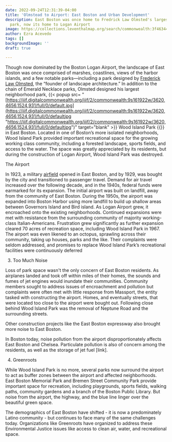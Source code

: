 ```yaml
---
date: 2022-09-24T12:31:39-04:00
title: 'Olmstead to Airport: East Boston and Urban Development'
description: East Boston was once home to Fredrick Law Olmsted's largest neighborhood
  park, now its home to Logan Airport
image: https://collections.leventhalmap.org/search/commonwealth:3f4634491
author: Ezra Acevedo
tags: []
backgroundImage: ''
draft: true

---
```

Though now dominated by the Boston Logan Airport, the landscape of East Boston was once comprised of marshes, coastlines, views of the harbor islands, and a few notable parks—including a park designed by [Frederick Law Olmsted](https://olmsted200.org/frederick-law-olmsted/), the “founder of landscape architecture.” In addition to the chain of Emerald Necklace parks, Olmsted designed his largest neighborhood park, {{< popup src= "[https://iiif.digitalcommonwealth.org/iiif/2/commonwealth:9s161922w/3620,4656,1524,931/full/0/default.jpg](https://iiif.digitalcommonwealth.org/iiif/2/commonwealth:9s161922w/3620,4656,1524,931/full/0/defaultjpg "https://iiif.digitalcommonwealth.org/iiif/2/commonwealth:9s161922w/3620,4656,1524,931/full/0/defaultjpg")" target="blank" >}} Wood Island Park {{</popup>}} in East Boston. Located in one of Boston’s more isolated neighborhoods, Wood Island Park provided important recreational space for the growing working class community, including a forested landscape, sports fields, and access to the water. The space was greatly appreciated by its residents, but during the construction of Logan Airport, Wood Island Park was destroyed. 

The Airport

In 1923, a military [airfield](https://www.bostonmagazine.com/travel/2018/11/06/logan-airport-east-boston/) opened in East Boston, and by 1929, was bought by the city and transitioned to passenger travel. Demand for air travel increased over the following decade, and in the 1940s, federal funds were earmarked for its expansion. The initial airport was built on landfill, away from the community of East Boston. During the 1950s, the airport was expanded into Boston Harbor using more landfill to build up shallow areas between Governors Island and Bird island. As Logan Airport grew, it encroached onto the existing neighborhoods. Continued expansions were met with resistance from the surrounding community of majority working-class Italian-Americans. Frustration grew significantly as further expansion cleared 70 acres of recreation space, including Wood Island Park in 1967. The airport was even likened to an octopus, sprawling across their community, taking up houses, parks and the like. Their complaints were seldom addressed, and promises to replace Wood Island Park’s recreational facilities were continuously deferred

3. Too Much Noise

Loss of park space wasn't the only concern of East Boston residents. As airplanes landed and took off within miles of their homes, the sounds and fumes of jet engines would inundate their communities. Community members sought to address issues of encroachment and pollution but complaints were often met with little response from Massport, the entity tasked with constructing the airport. Homes, and eventually streets, that were located too close to the airport were bought out. Following close behind Wood Island Park was the removal of Neptune Road and the surrounding streets.

Other construction projects like the East Boston expressway also brought more noise to East Boston. 

In Boston today, noise pollution from the airport disproportionately affects East Boston and Chelsea. Particulate pollution is also of concern among the residents, as well as the storage of jet fuel \[link\]. 

4. Greenroots

While Wood Island Park is no more, several parks now surround the airport to act as buffer zones between the airport and affected neighborhoods. East Boston Memorial Park and Bremen Street Community Park provide important space for recreation, including playgrounds, sports fields, walking paths, community gardens and a branch of the Boston Public Library. But noise from the airport, the highway, and the blue line linger over the beautiful green space. 

The demographics of East Boston have shifted - it is now a predominately Latino community - but continues to face many of the same challenges today. Organizations like Greenroots have organized to address these Environmental Justice issues like access to clean air, water, and recreational space.